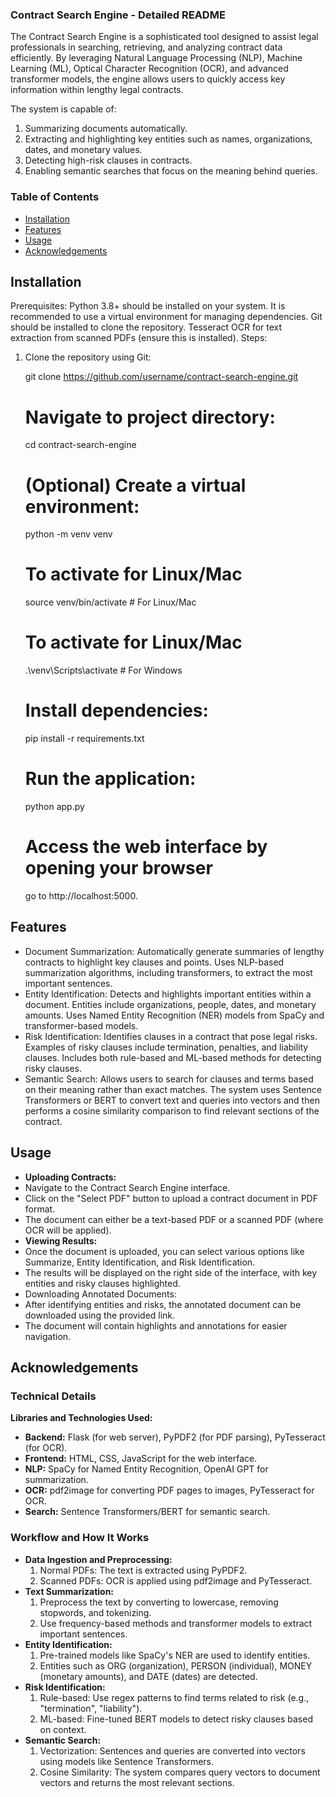 ### Contract Search Engine - Detailed README
The Contract Search Engine is a sophisticated tool designed to assist legal professionals in searching, retrieving, and analyzing contract data efficiently. By leveraging Natural Language Processing (NLP), Machine Learning (ML), Optical Character Recognition (OCR), and advanced transformer models, the engine allows users to quickly access key information within lengthy legal contracts.

The system is capable of:

1. Summarizing documents automatically.
2. Extracting and highlighting key entities such as names, organizations, dates, and monetary values.
3. Detecting high-risk clauses in contracts.
4. Enabling semantic searches that focus on the meaning behind queries.

### Table of Contents
- [Installation](#installation)
- [Features](#features)
- [Usage](#usage)
- [Acknowledgements](#acknowledgements)


## Installation
Prerequisites:
Python 3.8+ should be installed on your system.
It is recommended to use a virtual environment for managing dependencies.
Git should be installed to clone the repository.
Tesseract OCR for text extraction from scanned PDFs (ensure this is installed).
Steps:
1. Clone the repository using Git:

   git clone https://github.com/username/contract-search-engine.git

   # Navigate to project directory:
   cd contract-search-engine

   # (Optional) Create a virtual environment:
   python -m venv venv

   # To activate for Linux/Mac
   source venv/bin/activate  # For Linux/Mac

   # To activate for Linux/Mac
   .\venv\Scripts\activate   # For Windows

   # Install dependencies:
   pip install -r requirements.txt

   # Run the application:
   python app.py

   # Access the web interface by opening your browser
   go to http://localhost:5000.

## Features 
- Document Summarization:
Automatically generate summaries of lengthy contracts to highlight key clauses and points.
Uses NLP-based summarization algorithms, including transformers, to extract the most important sentences.
- Entity Identification:
Detects and highlights important entities within a document.
Entities include organizations, people, dates, and monetary amounts.
Uses Named Entity Recognition (NER) models from SpaCy and transformer-based models.
- Risk Identification:
Identifies clauses in a contract that pose legal risks.
Examples of risky clauses include termination, penalties, and liability clauses.
Includes both rule-based and ML-based methods for detecting risky clauses.
- Semantic Search:
Allows users to search for clauses and terms based on their meaning rather than exact matches.
The system uses Sentence Transformers or BERT to convert text and queries into vectors and then performs a cosine similarity comparison to find relevant sections of the contract.

## Usage 
- **Uploading Contracts:**
- Navigate to the Contract Search Engine interface.
- Click on the "Select PDF" button to upload a contract document in PDF format.
- The document can either be a text-based PDF or a scanned PDF (where OCR will be applied).
- **Viewing Results:**
- Once the document is uploaded, you can select various options like Summarize, Entity Identification, and Risk Identification.
- The results will be displayed on the right side of the interface, with key entities and risky clauses highlighted.
- Downloading Annotated Documents:
- After identifying entities and risks, the annotated document can be downloaded using the provided link.
- The document will contain highlights and annotations for easier navigation.

## Acknowledgements

### Technical Details
**Libraries and Technologies Used:**
- **Backend:** Flask (for web server), PyPDF2 (for PDF parsing), PyTesseract (for OCR).
- **Frontend:** HTML, CSS, JavaScript for the web interface.
- **NLP:** SpaCy for Named Entity Recognition, OpenAI GPT for summarization.
- **OCR:** pdf2image for converting PDF pages to images, PyTesseract for OCR.
- **Search:** Sentence Transformers/BERT for semantic search.

### Workflow and How It Works
- **Data Ingestion and Preprocessing:**
    1. Normal PDFs: The text is extracted using PyPDF2.
    2. Scanned PDFs: OCR is applied using pdf2image and PyTesseract.
- **Text Summarization:**
    1. Preprocess the text by converting to lowercase, removing stopwords, and tokenizing.
    2. Use frequency-based methods and transformer models to extract important sentences.
- **Entity Identification:**
    1. Pre-trained models like SpaCy's NER are used to identify entities.
    2. Entities such as ORG (organization), PERSON (individual), MONEY (monetary amounts), and DATE (dates) are detected.
- **Risk Identification:**
    1. Rule-based: Use regex patterns to find terms related to risk (e.g., "termination", "liability").
    2. ML-based: Fine-tuned BERT models to detect risky clauses based on context.
- **Semantic Search:**
    1. Vectorization: Sentences and queries are converted into vectors using models like Sentence Transformers.
    2. Cosine Similarity: The system compares query vectors to document vectors and returns the most relevant sections.
